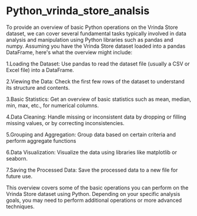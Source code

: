 # Python_vrinda_store_analsis


To provide an overview of basic Python operations on the Vrinda Store dataset, we can cover several fundamental tasks typically involved in data analysis and manipulation using Python libraries such as pandas and numpy. Assuming you have the Vrinda Store dataset loaded into a pandas DataFrame, here's what the overview might include:

1.Loading the Dataset: Use pandas to read the dataset file (usually a CSV or Excel file) into a DataFrame.

2.Viewing the Data: Check the first few rows of the dataset to understand its structure and contents.

3.Basic Statistics: Get an overview of basic statistics such as mean, median, min, max, etc., for numerical columns.

4.Data Cleaning: Handle missing or inconsistent data by dropping or filling missing values, or by correcting inconsistencies.

5.Grouping and Aggregation: Group data based on certain criteria and perform aggregate functions

6.Data Visualization: Visualize the data using libraries like matplotlib or seaborn.

7.Saving the Processed Data: Save the processed data to a new file for future use.

This overview covers some of the basic operations you can perform on the Vrinda Store dataset using Python. Depending on your specific analysis goals, you may need to perform additional operations or more advanced techniques.
